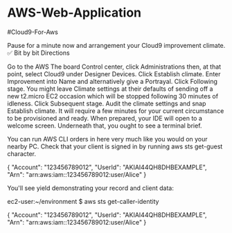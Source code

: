 # AWS-Web-Application

#Cloud9-For-Aws 

Pause for a minute now and arrangement your Cloud9 improvement climate.
✅ Bit by bit Directions

Go to the AWS The board Control center, click Administrations then, at that point, select Cloud9 under Designer Devices.
Click Establish climate.
Enter Improvement into Name and alternatively give a Portrayal.
Click Following stage.
You might leave Climate settings at their defaults of sending off a new t2.micro EC2 occasion which will be stopped following 30 minutes of idleness.
Click Subsequent stage.
Audit the climate settings and snap Establish climate. It will require a few minutes for your current circumstance to be provisioned and ready.
When prepared, your IDE will open to a welcome screen. Underneath that, you ought to see a terminal brief.

You can run AWS CLI orders in here very much like you would on your nearby PC. Check that your client is signed in by running aws sts get-guest character.

{
    "Account": "123456789012",
    "UserId": "AKIAI44QH8DHBEXAMPLE",
    "Arn": "arn:aws:iam::123456789012:user/Alice"
}

You'll see yield demonstrating your record and client data: 

ec2-user:~/environment $ aws sts get-caller-identity 

{
    "Account": "123456789012",
    "UserId": "AKIAI44QH8DHBEXAMPLE",
    "Arn": "arn:aws:iam::123456789012:user/Alice"
}

